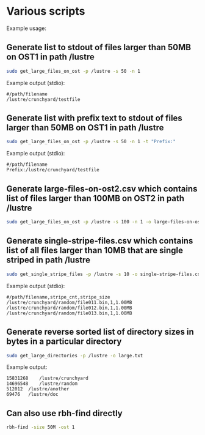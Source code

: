 # Various scripts
Example usage:

## Generate list to stdout of files larger than 50MB on OST1 in path /lustre
```bash
sudo get_large_files_on_ost -p /lustre -s 50 -n 1
```

Example output (stdio):
```
#/path/filename
/lustre/crunchyard/testfile
```

## Generate list with prefix text to stdout of files larger than 50MB on OST1 in path /lustre
```bash
sudo get_large_files_on_ost -p /lustre -s 50 -n 1 -t "Prefix:" 
```

Example output (stdio):
```
#/path/filename
Prefix:/lustre/crunchyard/testfile
```

## Generate large-files-on-ost2.csv which contains list of files larger than 100MB on OST2 in path /lustre
```bash
sudo get_large_files_on_ost -p /lustre -s 100 -n 1 -o large-files-on-ost2.csv
```

## Generate single-stripe-files.csv which contains list of all files larger than 10MB that are single striped in path /lustre
```bash
sudo get_single_stripe_files -p /lustre -s 10 -o single-stripe-files.csv
```

Example output (stdio):
```
#/path/filename,stripe_cnt,stripe_size
/lustre/crunchyard/random/file011.bin,1,1.00MB
/lustre/crunchyard/random/file012.bin,1,1.00MB
/lustre/crunchyard/random/file013.bin,1,1.00MB
```

## Generate reverse sorted list of directory sizes in bytes in a particular directory
```bash
sudo get_large_directories -p /lustre -o large.txt
```

Example output:
```
15831268	/lustre/crunchyard
14696548	/lustre/random
512012	/lustre/another
69476	/lustre/doc
```

## Can also use rbh-find directly
```bash
rbh-find -size 50M -ost 1
```
